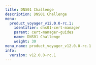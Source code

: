 ```yaml
---
title: DNS01 Challenge
description: DNS01 Challenge
menu:
  product_voyager_v12.0.0-rc.1:
    identifier: dns01-cert-manager
    parent: cert-manager-guides
    name: DNS01 Challenge
    weight: 30
menu_name: product_voyager_v12.0.0-rc.1
info:
  version: v12.0.0-rc.1
---
```


